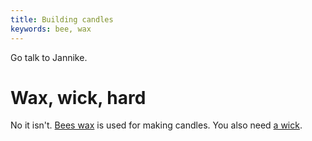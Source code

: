 ```yaml
---
title: Building candles
keywords: bee, wax
---
```


Go talk to Jannike.

# Wax, wick, hard
No it isn't. [Bees wax](100-beehive.md) is used for making candles. You also need [a wick](055-wick.md).
